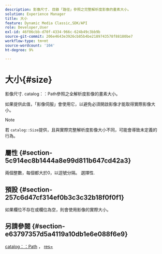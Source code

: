```yaml
---
description: 影像尺寸. 目錄「路徑」參照之完整解析度影像的畫素大小。
solution: Experience Manager
title: 大小
feature: Dynamic Media Classic,SDK/API
role: Developer,User
exl-id: 46f06cbb-d70f-4334-966c-624b49c3bb9b
source-git-commit: 206e4643e3926cb85b4be2189743578f88180be7
workflow-type: tm+mt
source-wordcount: '104'
ht-degree: 9%

---
```


# 大小{#size}

影像尺寸. catalog：：Path參照之全解析度影像的畫素大小。

如果提供此值，「影像伺服」會使用它，以避免必須開啟影像才能取得實際影像大小。

>[!NOTE]
>
>若 `catalog::Size`提供，且與實際完整解析度影像大小不同，可能會導致未定義的行為。

## 屬性 {#section-5c914ec8b1444a8e99d811b647cd42a3}

兩個整數，每個都大於0，以逗號分隔。 選擇性.

## 預設 {#section-257c6d47cf314ef0b3c3c32b18f0f0f1}

如果欄位不存在或欄位為空，則會使用影像的實際大小。

## 另請參閱 {#section-e63797357d5a4119a10db1e6e088f6e9}

[catalog：：Path](../../../../../../is-api/image-catalog/image-serving-api-ref/c-image-catalog-reference/c-image-svg-data-reference/c-image-data-reference/r-path-cat.md#reference-306afcaff172440ca81b85da8d78213c) ， [res=](/help/aem-is-ir-api/is-api/http-ref/image-serving-api-ref/c-http-protocol-reference/c-command-reference/r-res.md)
